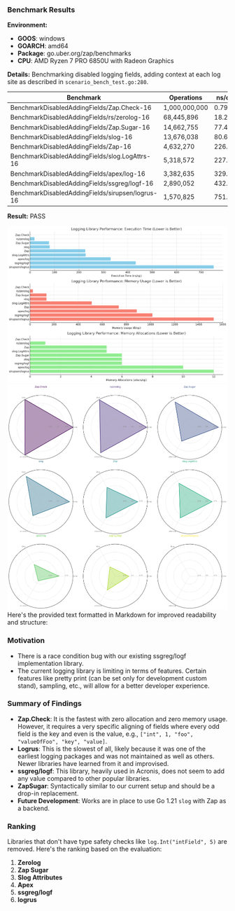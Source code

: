 ### Benchmark Results

**Environment:**
- **GOOS**: windows
- **GOARCH**: amd64
- **Package**: go.uber.org/zap/benchmarks
- **CPU**: AMD Ryzen 7 PRO 6850U with Radeon Graphics

**Details:**
Benchmarking disabled logging fields, adding context at each log site as described in `scenario_bench_test.go:280`.

| Benchmark                                   | Operations             | ns/op      | B/op      | allocs/op |
|---------------------------------------------|-----------------------|------------|-----------|-----------|
| BenchmarkDisabledAddingFields/Zap.Check-16  | 1,000,000,000         | 0.7998      | 0         | 0         |
| BenchmarkDisabledAddingFields/rs/zerolog-16 | 68,445,896            | 18.27       | 24        | 1         |
| BenchmarkDisabledAddingFields/Zap.Sugar-16  | 14,662,755            | 77.43       | 136       | 6         |
| BenchmarkDisabledAddingFields/slog-16       | 13,676,038            | 80.61       | 136       | 6         |
| BenchmarkDisabledAddingFields/Zap-16        | 4,632,270             | 226.1       | 736       | 5         |
| BenchmarkDisabledAddingFields/slog.LogAttrs-16 | 5,318,572         | 227.6       | 512       | 5         |
| BenchmarkDisabledAddingFields/apex/log-16   | 3,382,635             | 329.9       | 886       | 10        |
| BenchmarkDisabledAddingFields/ssgreg/logf-16| 2,890,052             | 432.7       | 1016      | 6         |
| BenchmarkDisabledAddingFields/sirupsen/logrus-16 | 1,570,825       | 751.7       | 1525      | 12        |

**Result:** PASS

![image (1).png](image%20%281%29.png)
![image (2).png](image%20%282%29.png)
Here's the provided text formatted in Markdown for improved readability and structure:

### Motivation
- There is a race condition bug with our existing ssgreg/logf implementation library.
- The current logging library is limiting in terms of features. Certain features like pretty print (can be set only for development custom stand), sampling, etc., will allow for a better developer experience.

### Summary of Findings
- **Zap.Check**: It is the fastest with zero allocation and zero memory usage. However, it requires a very specific aligning of fields where every odd field is the key and even is the value, e.g., `["int", 1, "foo", "valueOfFoo", "key", "value]`.
- **Logrus**: This is the slowest of all, likely because it was one of the earliest logging packages and was not maintained as well as others. Newer libraries have learned from it and improvised.
- **ssgreg/logf**: This library, heavily used in Acronis, does not seem to add any value compared to other popular libraries.
- **ZapSugar**: Syntactically similar to our current setup and should be a drop-in replacement.
- **Future Development**: Works are in place to use Go 1.21 `slog` with Zap as a backend.

### Ranking
Libraries that don't have type safety checks like `log.Int("intField", 5)` are removed. Here's the ranking based on the evaluation:
1. **Zerolog**
2. **Zap Sugar**
3. **Slog Attributes**
4. **Apex**
5. **ssgreg/logf**
6. **logrus**